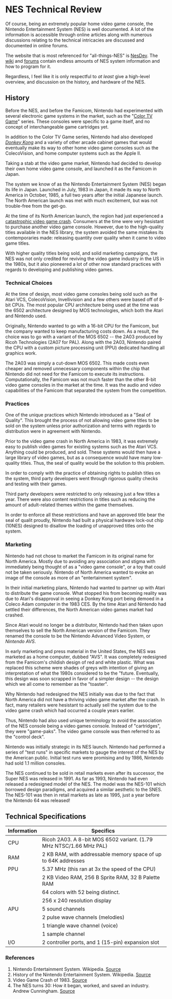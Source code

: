 # NES Technical Review

Of course, being an extremely popular home video game console, the Nintendo Entertainment System (NES) is well documented. A lot of the information is accessible through online articles along with numerous discussions relating to the technical intricacies are discussed and documented in online forums.

The website that is most referenced for "all-things-NES" is [NesDev](https://nesdev.com). The [wiki](http://wiki.nesdev.com) and [forums](http://forums.nesdev.com) contain endless amounts of NES system information and how to program for it.

Regardless, I feel like it is only respectful to *at least* give a high-level overview, and discussion on the history, and hardware of the NES.

## History

Before the NES, and before the Famicom, Nintendo had experimented with several electronic game systems in the market, such as the "[Color TV Game](https://en.wikipedia.org/wiki/Color_TV-Game)" series. These consoles were specific to a game itself, and no concept of interchangeable game cartridges yet. 

In addition to the Color TV Game series, Nintendo had also developed *[Donkey Kong](https://en.wikipedia.org/wiki/Donkey_Kong_(video_game))* and a variety of other arcade cabinet games that would eventually make its way to other home video game consoles such as the ColecoVision, and home computer systems such as the Apple II.

Taking a stab at the video game market, Nintendo had decided to develop their own home video game console, and launched it as the Famicom in Japan.

The system we know of as the Nintendo Entertainment System (NES) began its life in Japan. Launched in July, 1983 in Japan, it made its way to North America in October, 1985, a full two years after the initial Japanese launch. The North American launch was met with much excitement, but was not trouble-free from the get-go.

At the time of its North American launch, the region had just experienced a [catastrophic video game crash](https://en.wikipedia.org/wiki/Video_game_crash_of_1983). Consumers at the time were very hesistant to purchase another video game console. However, due to the high-quality titles available in the NES library, the system avoided the same mistakes its contemporaries made: releasing quantity over quality when it came to video game titles. 

With higher quality titles being sold, and solid marketing campaigns, the NES was not only credited for reviving the video game industry in the US in the 1980s, but it also pioneered a lot of other now standard practices with regards to developing and publishing video games.

### Technical Choices

At the time of design, most video game consoles being sold such as the Atari VCS, ColecoVision, Invellivision and a few others were based off of 8-bit CPUs. The most popular CPU architecture being used at the time was the 6502 architecture designed by MOS technologies, which both the Atari and Nintendo used.

Originally, Nintendo wanted to go with a 16-bit CPU for the Famicom, but the company wanted to keep manufacturing costs down. As a result, the choice was to go with a variant of the MOS 6502 -- the 2A03 produced by Ricoh Technologies (2A07 for PAL). Along with the 2A03, Nintendo paired the CPU with a custom picture processing unit (PPU) dedicated handling all graphics work. 

The 2A03 was simply a cut-down MOS 6502. This made costs even cheaper and removed unnecessary components within the chip that Nintendo did not need for the Famicom to execute its instructions. Computationally, the Famicom was not much faster than the other 8-bit video game consoles in the market at the time. It was the audio and video capabilities of the Famicom that separated the system from the competition.

### Practices

One of the unique practices which Nintendo introduced as a "Seal of Quality". This brought the process of not allowing video game titles to be sold on the system unless prior authorization and terms with regards to distribution were in agreement with Nintendo.

Prior to the video game crash in North America in 1983, it was extremely easy to publish video games for existing systems such as the Atari VCS. Anything could be produced, and sold. These systems would then have a large library of video games, but as a consequence would have many low-quality titles. Thus, the seal of quality would be the solution to this problem.

In order to comply with the practice of obtaining rights to publish titles on the system, third party developers went through rigorous quality checks and testing with their games. 

Third party developers were restricted to only releasing just a few titles a year. There were also content restrictions in titles such as reducing the amount of adult-related themes within the game themselves.

In order to enforce all these restrictions and have an approved title bear the seal of qualit proudly, Nintendo had built a physical hardware lock-out chip (10NES) designed to disallow the loading of unapproved titles onto the system. 

### Marketing

Nintendo had not chose to market the Famicom in its original name for North America. Mostly due to avoiding any association and stigma with immediately being thought of as a "video game console", or a toy that could not be taken seriously. Nintendo of North America wanted to evoke an image of the console as more of an "entertainment system". 

In their initial marketing plans, Nintendo had wanted to partner up with Atari to distribute the game console. What stopped his from becoming reality was due to Atari's disapproval in seeing a Donkey Kong port being demoed in a Coleco Adam computer in the 1983 CES. By the time Atari and Nintendo had settled their differences, the North American video games market had crashed. 

Since Atari would no longer be a distributor, Nintendo had then taken upon themselves to sell the North American version of the Famicom. They renamed the console to be the Nintendo Advanced Video System, or *Nintendo AVS*. 

In early marketing and press material in the United States, the NES was marketed as a home computer, dubbed "AVS". It was completely redesigned from the Famicom's childish design of red and white plastic. What was replaced this scheme were shades of greys with intention of giving an interpretation of what the 1980s considered to be the "future. Eventually, this design was soon scrapped in favor of a simpler design -- the design which we all come to remember as the "toaster". 

Why Nintendo had redesigned the NES initially was due to the fact that North America did not have a thriving video game market after the crash. In fact, many retailers were hesistant to actually sell the system due to the video game crash which had occurred a couple years earlier. 

Thus, Nintendo had also used unique terminology to avoid the association of the NES console being a video games console. Instead of "cartridges", they were "game-paks". The video game console was then referred to as the "control deck".

Nintendo was initially strategic in its NES launch. Nintendo had performed a series of "test runs" in specific markets to gauge the interest of the NES by the American public. Initial test runs were promising and by 1986, Nintendo had sold 1.1 million consoles.

The NES continued to be sold in retail markets even after its successor, the Super NES was released in 1991. As far as 1993, Nintendo had even released a redesigned model of the NES. The model was the NES-101 which borrowed design paradigms, and acquired a similar aesthetic to the SNES. The NES-101 was then in retail markets as late as 1995, just a year before the Nintendo 64 was released! 

## Technical Specifications

|Information|Specifics|
|-----------|---------|
|CPU|Ricoh 2A03. A 8-bit MOS 6502 variant. (1.79 MHz NTSC/1.66 MHz PAL)|
|RAM|2 KB RAM, with addressable memory space of up to 64K addresses|
|PPU|5.37 MHz (this ran at 3x the speed of the CPU)|
||2 KB Video RAM, 256 B Sprite RAM, 32 B Palette RAM|
||64 colors with 52 being distinct.|
||256 x 240 resolution display|
|APU|5 sound channels|
||2 pulse wave channels (melodies)|
||1 triangle wave channel (voice)|
||1 sample channel|
|I/O|2 controller ports, and 1 (15-pin) expansion slot|


### References

1. Nintendo Entertainment System. Wikipedia. [Source](https://en.wikipedia.org/wiki/Nintendo_Entertainment_System)
2. History of the Nintendo Entertainment System. Wikipedia. [Source](https://en.wikipedia.org/wiki/History_of_the_Nintendo_Entertainment_System)
3. Video Game Crash of 1983. [Source](https://en.wikipedia.org/wiki/Video_game_crash_of_1983)
4. The NES turns 30: How it began, worked, and saved an industry. Andrew Cunningham. [Source](https://arstechnica.com/gaming/2013/07/time-to-feel-old-inside-the-nes-on-its-30th-birthday/)